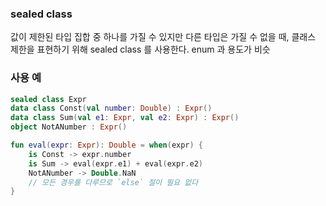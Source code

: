 ### sealed class
값이 제한된 타입 집합 중 하나를 가질 수 있지만 다른 타입은 가질 수 없을 때, 클래스 제한을 표현하기 위해 sealed class 를 사용한다. enum 과 용도가 비슷

### 사용 예
```kotlin
sealed class Expr
data class Const(val number: Double) : Expr()
data class Sum(val e1: Expr, val e2: Expr) : Expr() 
object NotANumber : Expr()

fun eval(expr: Expr): Double = when(expr) { 
	is Const -> expr.number
	is Sum -> eval(expr.e1) + eval(expr.e2) 
	NotANumber -> Double.NaN
	// 모든 경우를 다루므로 `else` 절이 필요 없다 
}
```
